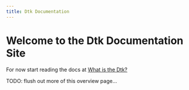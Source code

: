 ```yaml
---
title: Dtk Documentation
---
```


# Welcome to the Dtk Documentation Site

For now start reading the docs at [What is the Dtk?]({{site.siteBaseDir}}/getting-started/what-is-the-dtk)

TODO: flush out more of this overview page...
